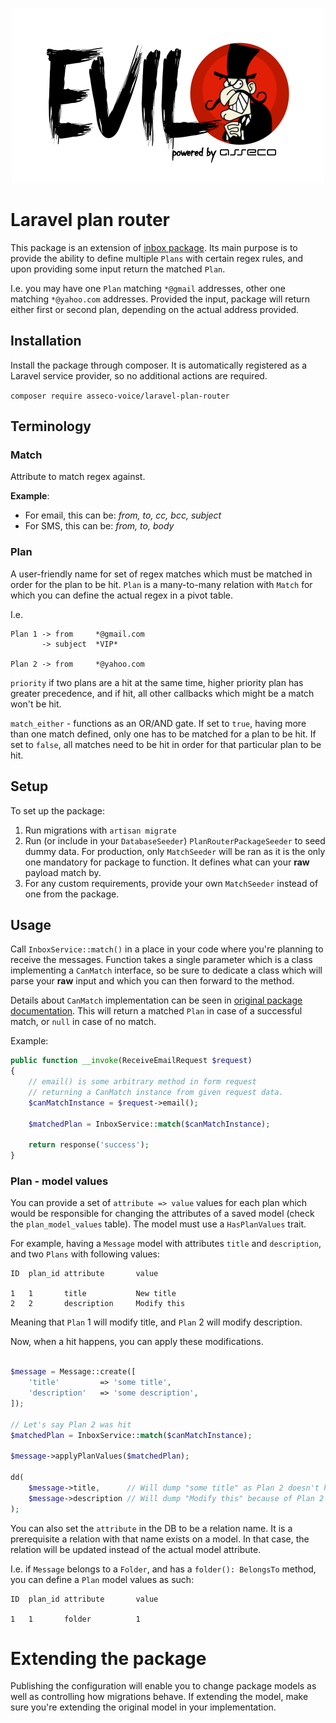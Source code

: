 <p align="center"><a href="https://see.asseco.com" target="_blank"><img src="https://github.com/asseco-voice/art/blob/main/evil_logo.png" width="500"></a></p>

# Laravel plan router

This package is an extension of [inbox package](https://github.com/asseco-voice/laravel-inbox). 
Its main purpose is to provide the ability to define multiple ``Plans`` with certain regex rules,
and upon providing some input return the matched ``Plan``.

I.e. you may have one `Plan` matching `*@gmail` addresses, other one matching `*@yahoo.com` addresses.
Provided the input, package will return either first or second plan, depending on the actual address 
provided.

## Installation

Install the package through composer. It is automatically registered as a Laravel service provider, 
so no additional actions are required.

``composer require asseco-voice/laravel-plan-router``

## Terminology

### Match

Attribute to match regex against.

**Example**: 
- For email, this can be: *from, to, cc, bcc, subject*
- For SMS, this can be: *from, to, body*

### Plan

A user-friendly name for set of regex matches which must be matched in order for the plan to be hit.
``Plan`` is a many-to-many relation with `Match` for which you can define the actual
regex in a pivot table.

I.e.
```
Plan 1 -> from     *@gmail.com
       -> subject  *VIP*

Plan 2 -> from     *@yahoo.com
```

`priority` if two plans are a hit at the same time, higher priority plan
has greater precedence, and if hit, all other callbacks which might be a match won't be hit.

``match_either`` - functions as an OR/AND gate. If set to `true`, having more than one match defined,
only one has to be matched for a plan to be hit. If set to ``false``, all matches need to be hit in order
for that particular plan to be hit.  

## Setup

To set up the package: 

1. Run migrations with ``artisan migrate``
1. Run (or include in your `DatabaseSeeder`) ``PlanRouterPackageSeeder`` to seed dummy data. 
For production, only `MatchSeeder` will be ran as it is the only one mandatory for package to function.
It defines what can your **raw** payload match by.
1. For any custom requirements, provide your own ``MatchSeeder`` instead of one from the package.

## Usage

Call `InboxService::match()` in a place in your code where you're planning to receive the messages.
Function takes a single parameter which is a class implementing a ``CanMatch`` interface, so be sure
to dedicate a class which will parse your **raw** input and which you can then forward to the method.

Details about ``CanMatch`` implementation can be seen in 
[original package documentation](https://github.com/asseco-voice/laravel-inbox).
This will return a matched ``Plan`` in case of a successful match, or `null` in case of no 
match.

Example:

```php
public function __invoke(ReceiveEmailRequest $request)
{
    // email() is some arbitrary method in form request 
    // returning a CanMatch instance from given request data.
    $canMatchInstance = $request->email(); 

    $matchedPlan = InboxService::match($canMatchInstance);

    return response('success');
}

```

### Plan - model values

You can provide a set of ``attribute => value`` values for each plan which would be responsible
for changing the attributes of a saved model (check the `plan_model_values` table). The model
must use a ``HasPlanValues`` trait.

For example, having a ``Message`` model with attributes `title` and `description`, and two `Plans`
with following values:

```
ID  plan_id attribute       value

1   1       title           New title
2   2       description     Modify this
```

Meaning that ``Plan`` 1 will modify title, and `Plan` 2 will modify description. 

Now, when a hit happens, you can apply these modifications. 

```php

$message = Message::create([
    'title'         => 'some title',
    'description'   => 'some description',
]);

// Let's say Plan 2 was hit
$matchedPlan = InboxService::match($canMatchInstance);

$message->applyPlanValues($matchedPlan);

dd(
    $message->title,      // Will dump "some title" as Plan 2 doesn't have title in plan_model_values.
    $message->description // Will dump "Modify this" because of Plan 2 hit. 
);
```

You can also set the ``attribute`` in the DB to be a relation name. It is a prerequisite
a relation with that name exists on a model. In that case, the relation will be 
updated instead of the actual model attribute. 

I.e. if ``Message`` belongs to a `Folder`, and has a `folder(): BelongsTo` method, you 
can define a ``Plan`` model values as such:

```
ID  plan_id attribute       value

1   1       folder          1
```

# Extending the package

Publishing the configuration will enable you to change package models as
well as controlling how migrations behave. If extending the model, make sure
you're extending the original model in your implementation.
